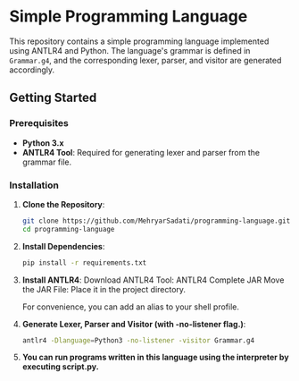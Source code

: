 # Simple Programming Language

This repository contains a simple programming language implemented using ANTLR4 and Python. The language's grammar is defined in `Grammar.g4`, and the corresponding lexer, parser, and visitor are generated accordingly.

## Getting Started

### Prerequisites

- **Python 3.x**
- **ANTLR4 Tool**: Required for generating lexer and parser from the grammar file.

### Installation

1. **Clone the Repository**:

   ```bash
   git clone https://github.com/MehryarSadati/programming-language.git
   cd programming-language
   ```
2. **Install Dependencies**:
   ```bash
   pip install -r requirements.txt
   ```

3. **Install ANTLR4**:
    Download ANTLR4 Tool: ANTLR4 Complete JAR
    Move the JAR File: Place it in the project directory.

    For convenience, you can add an alias to your shell profile.

4. **Generate Lexer, Parser and Visitor (with -no-listener flag.)**:
   ```bash
   antlr4 -Dlanguage=Python3 -no-listener -visitor Grammar.g4
   ```

5. **You can run programs written in this language using the interpreter by executing script.py.**
